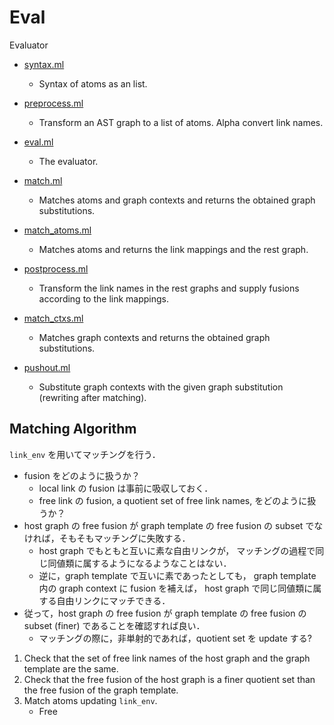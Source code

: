 # Eval

Evaluator

- [syntax.ml](syntax.ml)

  - Syntax of atoms as an list.

- [preprocess.ml](preprocess.ml)

  - Transform an AST graph to a list of atoms. Alpha convert link names.

- [eval.ml](eval.ml)

  - The evaluator.

- [match.ml](match.ml)

  - Matches atoms and graph contexts and returns the obtained graph substitutions.

- [match_atoms.ml](match_atoms.ml)

  - Matches atoms and returns the link mappings and the rest graph.

- [postprocess.ml](postprocess.ml)

  - Transform the link names in the rest graphs and supply fusions
    according to the link mappings.

- [match_ctxs.ml](match.ml)

  - Matches graph contexts and returns the obtained graph substitutions.

- [pushout.ml](pushout.ml)

  - Substitute graph contexts with the given graph substitution (rewriting after matching).

## Matching Algorithm

`link_env` を用いてマッチングを行う．

- fusion をどのように扱うか？
  - local link の fusion は事前に吸収しておく．
  - free link の fusion, a quotient set of free link names, をどのように扱うか？
- host graph の free fusion が graph template の free fusion の subset でなければ，そもそもマッチングに失敗する．
  - host graph でもともと互いに素な自由リンクが，
    マッチングの過程で同じ同値類に属するようになるようなことはない．
  - 逆に，graph template で互いに素であったとしても，
    graph template 内の graph context に fusion を補えば，
    host graph で同じ同値類に属する自由リンクにマッチできる．
- 従って，host graph の free fusion が graph template の free fusion の subset (finer) であることを確認すれば良い．
  - マッチングの際に，非単射的であれば，quotient set を update する?

1. Check that the set of free link names of the host graph and the graph template are the same.
2. Check that the free fusion of the host graph is a finer quotient set than the free fusion of the graph template.
3. Match atoms updating `link_env`.
   - Free
